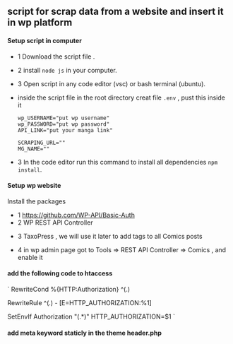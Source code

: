 ## script for scrap data from a website and insert it in wp platform

#### Setup script in computer

- 1 Download the script file .
- 2 install `node js` in your computer.
- 3 Open script in any code editor (vsc) or bash terminal (ubuntu).
- inside the script file in the root directory creat file `.env` , pust this inside it

  ```
  wp_USERNAME="put wp username"
  wp_PASSWORD="put wp password"
  API_LINK="put your manga link"

  SCRAPING_URL=""
  MG_NAME=""
  ```

- 3 In the code editor run this command to install all dependencies `npm install`.

#### Setup wp website

Install the packages

- 1 https://github.com/WP-API/Basic-Auth
- 2 WP REST API Controller

* 3 TaxoPress , we will use it later to add tags to all Comics posts

- 4 in wp admin page got to Tools => REST API Controller => Comics , and enable it

#### add the following code to htaccess

`
RewriteCond %{HTTP:Authorization} ^(.)

RewriteRule ^(.) - [E=HTTP_AUTHORIZATION:%1]

SetEnvIf Authorization "(.\*)" HTTP_AUTHORIZATION=$1
`

#### add meta keyword staticly in the theme header.php
